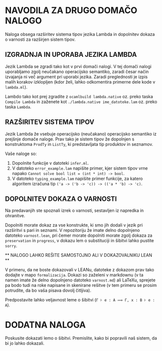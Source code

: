 # NAVODILA ZA DRUGO DOMAČO NALOGO

Naloga obsega razširitev sistema tipov jezika Lambda in dopolnitev dokaza o varnosti za razširjen sistem tipov.

## IZGRADNJA IN UPORABA JEZIKA LAMBDA

Jezik Lambda se zgradi tako kot v prvi domači nalogi. V tej domači nalogi uporabljamo zgolj neučakano operacijsko semantiko, zaradi česar način izvajanja ni več argument pri uporabi jezika. Zaradi preglednosti je izpis malih korakov izklopljen (kdor želi, lahko odkomentira primerne dele kode v `lambda.ml`).

Lambdo tako kot prej zgradite z `ocamlbuild lambda.native` oz. preko taska `Compile Lambda` in zaženete kot `./lambda.native ime_datoteke.lam` oz. preko taska `Lambda`.

## RAZŠIRITEV SISTEMA TIPOV

Jezik Lambda že vsebuje operacijsko (neučakano) operacijsko semantiko iz prejšnje domače naloge. Prav tako je sistem tipov že dopolnjen s konstruktoma `ProdTy` in `ListTy`, ki predstavljata tip produktov in seznamov.

Vaše naloge so:

1. Dopolnite funkcije v datoteki `infer.ml`.
2. V datoteko `error_example.lam` napišite primer, kjer sistem tipov vrne napako `Cannot solve bool list = (int * int) -> bool`.
3. V datoteko `typing_example.lam` napišite primer funkcije, za katero algoritem izračuna tip `('a -> ('b -> 'c)) -> (('a * 'b) -> 'c)`.

## DOPOLNITEV DOKAZA O VARNOSTI

Na predavanjih ste spoznali izrek o varnosti, sestavljen iz napredka in ohranitve.

Dopolniti morate dokaz za vse konstrukte, ki smo jih dodali v jezik pri razširitvi s pari in seznami. V repozitoriju že imate delno dopolnjeno datoteko `varnost.lean`, pri čemer morate dopolniti morate zgolj dokaza za `preservation` in `progress`, v dokazu lem o substituciji in šibitvi lahko pustite `sorry`.

** NALOGO LAHKO REŠITE SAMOSTOJNO ALI V DOKAZOVALNIKU LEAN **

V primeru, da ne boste dokazovali v LEANu, datoteke z dokazom prav tako dodajte v mapo `formalizacija`. Dokazi so zaželeni v markdownu (v ta namen imate že delno dopolnjeno datoteko `varnost.md`) ali LaTeXu, sprejete pa bodo tudi na roke napisane in skenirane rešitve (v tem primeru se prosim potrudite, da bo vaša pisava dovolj čitljiva).

Predpostavite lahko veljavnost leme o šibitvi (`Γ ⊦ e : A ⟹ Γ, x : B ⊦ e : A`).

# DODATNA NALOGA
Poskusite dokazati lemo o šibitvi. Premislite, kako bi popravili naš sistem, da bi jo lahko dokazali.
